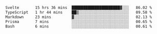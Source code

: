 <!--START_SECTION:waka-->

```txt
Svelte       15 hrs 36 mins  █████████████████████▓░░░   86.02 %
TypeScript   1 hr 44 mins    ██▒░░░░░░░░░░░░░░░░░░░░░░   09.58 %
Markdown     23 mins         ▓░░░░░░░░░░░░░░░░░░░░░░░░   02.13 %
Prisma       7 mins          ░░░░░░░░░░░░░░░░░░░░░░░░░   00.65 %
Bash         6 mins          ░░░░░░░░░░░░░░░░░░░░░░░░░   00.61 %
```

<!--END_SECTION:waka-->

